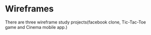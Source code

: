 # Wireframes
There are three wireframe study projects(facebook clone, Tic-Tac-Toe game and Cinema mobile app.)
